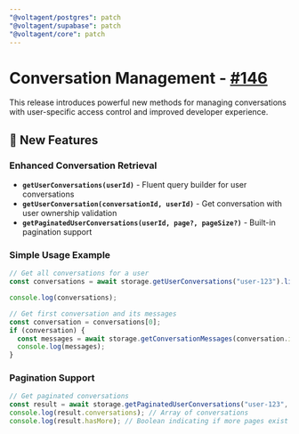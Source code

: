 ```yaml
---
"@voltagent/postgres": patch
"@voltagent/supabase": patch
"@voltagent/core": patch
---
```


# Conversation Management - [#146](https://github.com/VoltAgent/voltagent/issues/146)

This release introduces powerful new methods for managing conversations with user-specific access control and improved developer experience.

## 🚀 New Features

### Enhanced Conversation Retrieval

- **`getUserConversations(userId)`** - Fluent query builder for user conversations
- **`getUserConversation(conversationId, userId)`** - Get conversation with user ownership validation
- **`getPaginatedUserConversations(userId, page?, pageSize?)`** - Built-in pagination support

### Simple Usage Example

```typescript
// Get all conversations for a user
const conversations = await storage.getUserConversations("user-123").limit(10).execute();

console.log(conversations);

// Get first conversation and its messages
const conversation = conversations[0];
if (conversation) {
  const messages = await storage.getConversationMessages(conversation.id);
  console.log(messages);
}
```

### Pagination Support

```typescript
// Get paginated conversations
const result = await storage.getPaginatedUserConversations("user-123", 1, 20);
console.log(result.conversations); // Array of conversations
console.log(result.hasMore); // Boolean indicating if more pages exist
```
